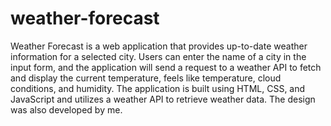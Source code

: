 # weather-forecast

Weather Forecast is a web application that provides up-to-date weather information for a selected city. Users can enter the name of a city in the input form, and the application will send a request to a weather API to fetch and display the current temperature, feels like temperature, cloud conditions, and humidity. The application is built using HTML, CSS, and JavaScript and utilizes a weather API to retrieve weather data. The design was also developed by me.
